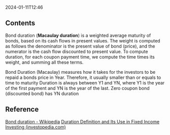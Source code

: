 
2024-01-11T12:46
## Contents
Bond duration (**Macaulay duration**) is a weighted average maturity of bonds, based on its cash flows in present values.
The weight is computed as follows the denominator is the present value of bond (price), and the numerator is the cash flow discounted to present value.
To compute duration, for each coupon payment time, we compute the time times its weight, and summing all these terms.

Bond Duration (Macaulay) measures how it takes for the investors to be repaid a bonds price in Year. Therefore, it usually smaller than or equals to time to maturity
Duration is always between Y1 and YN, where Y1 is the year of the first payment and YN is the year of the last.
Zero coupon bond (discounted bond) has YN duration

## Reference
[Bond duration - Wikipedia](https://en.wikipedia.org/wiki/Bond_duration#Macaulay_duration)
[Duration Definition and Its Use in Fixed Income Investing (investopedia.com)](https://www.investopedia.com/terms/d/duration.asp#toc-what-is-duration)

